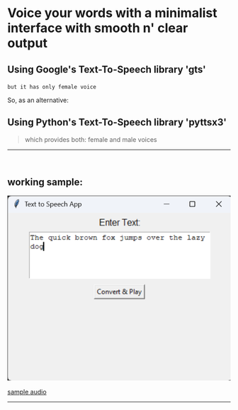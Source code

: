 

# Voice your words with a minimalist interface with smooth n' clear output

## Using Google's Text-To-Speech library 'gts'

`but it has only female voice`

So, as an alternative:

## Using Python's Text-To-Speech library 'pyttsx3'

> which provides both: female and male voices


---

<br>

## working sample:

![app menu](resources/menu_and_sample_text.png)


[sample audio](https://github.com/user-attachments/assets/c3758d42-0fa9-4ded-9e1e-657146a75ab5)

---
